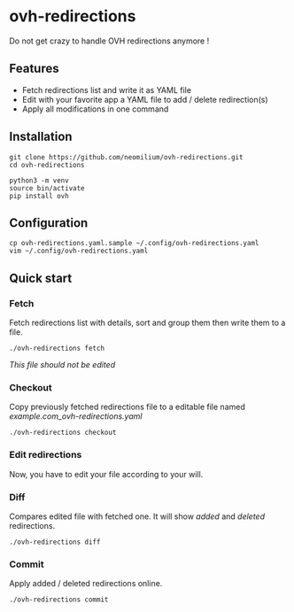 # ovh-redirections

Do not get crazy to handle OVH redirections anymore !

## Features

* Fetch redirections list and write it as YAML file
* Edit with your favorite app a YAML file to add / delete redirection(s)
* Apply all modifications in one command

## Installation

```
git clone https://github.com/neomilium/ovh-redirections.git
cd ovh-redirections
```

```
python3 -m venv
source bin/activate
pip install ovh
```

## Configuration

```
cp ovh-redirections.yaml.sample ~/.config/ovh-redirections.yaml
vim ~/.config/ovh-redirections.yaml
```

## Quick start

### Fetch

Fetch redirections list with details, sort and group them then write them to a file.

```
./ovh-redirections fetch
```

*This file should not be edited*

### Checkout

Copy previously fetched redirections file to a editable file named *example.com_ovh-redirections.yaml*

```
./ovh-redirections checkout
```

### Edit redirections

Now, you have to edit your file according to your will.

### Diff

Compares edited file with fetched one.
It will show *added* and *deleted* redirections.


```
./ovh-redirections diff
```

### Commit

Apply added / deleted redirections online.

```
./ovh-redirections commit
```

